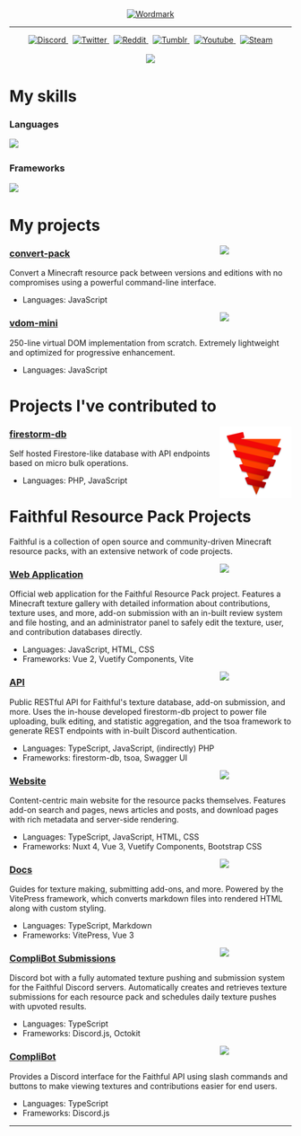 <div align="center">
  <a href="https://3vorp.github.io">
    <img width="800" alt="Wordmark" src="https://github.com/user-attachments/assets/255dba79-5827-42e7-9572-656b3a36a20c" />
  </a>
  <hr />
  <a href="https://discord.com/users/360249987927638016">
    <img alt="Discord" src="https://img.shields.io/badge/Discord-5865F2?style=for-the-badge&logo=discord&logoColor=white">
  </a>
  &nbsp;
  <a href="https://twitter.com/3vorp">
    <img alt="Twitter" src="https://img.shields.io/badge/Twitter-1DA1F2?style=for-the-badge&logo=x&logoColor=white">
  </a>
  &nbsp;
  <a href="https://reddit.com/u/3vorp">
    <img alt="Reddit" src="https://img.shields.io/badge/Reddit-FF5700?style=for-the-badge&logo=reddit&logoColor=white">
  </a>
  &nbsp;
  <a href="https://tumblr.com/evorp">
    <img alt="Tumblr" src="https://img.shields.io/badge/Tumblr-34526f?style=for-the-badge&logo=tumblr&logoColor=white">
  </a>
  &nbsp;
  <a href="https://www.youtube.com/@evorp">
    <img alt="Youtube" src="https://img.shields.io/badge/YouTube-FF0000?style=for-the-badge&logo=youtube&logoColor=white">
  </a>
  &nbsp;
  <a href="https://steamcommunity.com/id/3vorp/">
    <img alt="Steam" src="https://img.shields.io/badge/Steam-2A475E?style=for-the-badge&logo=steam&logoColor=white">
  </a>
  <br><br>
  <a href="https://wakatime.com/@Evorp">
    <img src="https://wakatime.com/badge/user/a6180042-a9f4-4c2b-9f41-3a02f3d617a3.svg?style=for-the-badge" />
  </a>
</div>

# My skills

### Languages

<img src="https://skillicons.dev/icons?i=js,ts,nodejs,py,php,md,html,css,java,bash,c,cpp">

### Frameworks

<img src="https://skillicons.dev/icons?i=vue,vuetify,pinia,nuxtjs,vite,svelte,bootstrap,express,fastapi,discordjs,npm,pnpm">

# My projects

<img width="128" align="right" src="https://github.com/user-attachments/assets/fb7511ed-8824-42cb-9166-9c17a5e08b49" />

<h3><a href="https://npmjs.com/package/convert-pack">convert-pack</a></h3>

Convert a Minecraft resource pack between versions and editions with no compromises using a powerful command-line interface.

- Languages: JavaScript

<img width="128" align="right" src="https://github.com/user-attachments/assets/996af12d-bbc6-44dc-a108-2712e4b38714" />

<h3><a href="https://npmjs.com/package/vdom-mini">vdom-mini</a></h3>

250-line virtual DOM implementation from scratch. Extremely lightweight and optimized for progressive enhancement.

- Languages: JavaScript

# Projects I've contributed to

<img width="128" align="right" src="https://raw.githubusercontent.com/TheRolfFR/firestorm-db/refs/heads/main/img/firestorm-128.png" />

<h3><a href="https://npmjs.com/package/firestorm-db">firestorm-db</a></h3>

Self hosted Firestore-like database with API endpoints based on micro bulk operations. 

- Languages: PHP, JavaScript

# Faithful Resource Pack Projects

Faithful is a collection of open source and community-driven Minecraft resource packs, with an extensive network of code projects.

<img width="128" align="right" src="https://database.faithfulpack.net/images/branding/logos/transparent/hd/dev_logo.png?w=128" />

<h3><a href="https://webapp.faithfulpack.net">Web Application</a></h3>

Official web application for the Faithful Resource Pack project. Features a Minecraft texture gallery with detailed information about contributions, texture uses, and more, add-on submission with an in-built review system and file hosting, and an administrator panel to safely edit the texture, user, and contribution databases directly.

- Languages: JavaScript, HTML, CSS
- Frameworks: Vue 2, Vuetify Components, Vite

<img width="128" align="right" src="https://database.faithfulpack.net/images/branding/logos/transparent/hd/mods_logo.png?w=128" />

<h3><a href="https://api.faithfulpack.net/docs">API</a></h3>

Public RESTful API for Faithful's texture database, add-on submission, and more. Uses the in-house developed firestorm-db project to power file uploading, bulk editing, and statistic aggregation, and the tsoa framework to generate REST endpoints with in-built Discord authentication.

- Languages: TypeScript, JavaScript, (indirectly) PHP
- Frameworks: firestorm-db, tsoa, Swagger UI

<img width="128" align="right" src="https://database.faithfulpack.net/images/branding/logos/transparent/hd/main_logo.png?w=128" />

<h3><a href="https://faithfulpack.net">Website</a></h3>

Content-centric main website for the resource packs themselves. Features add-on search and pages, news articles and posts, and download pages with rich metadata and server-side rendering.

- Languages: TypeScript, JavaScript, HTML, CSS
- Frameworks: Nuxt 4, Vue 3, Vuetify Components, Bootstrap CSS

<img width="128" align="right" src="https://github.com/user-attachments/assets/71700b2f-62ec-4e33-83cb-89bf44f8ea22" />

<h3><a href="https://docs.faithfulpack.net">Docs</a></h3>

Guides for texture making, submitting add-ons, and more. Powered by the VitePress framework, which converts markdown files into rendered HTML along with custom styling.

- Languages: TypeScript, Markdown
- Frameworks: VitePress, Vue 3

<img width="128" align="right" src="https://database.faithfulpack.net/images/branding/logos/transparent/hd/complibot_submissions_logo.png?w=128" />

<h3><a href="https://github.com/faithful-resource-pack/complibot-submissions">CompliBot Submissions</a></h3>

Discord bot with a fully automated texture pushing and submission system for the Faithful Discord servers. Automatically creates and retrieves texture submissions for each resource pack and schedules daily texture pushes with upvoted results.

- Languages: TypeScript
- Frameworks: Discord.js, Octokit

<img width="128" align="right" src="https://database.faithfulpack.net/images/branding/logos/transparent/hd/complibot_logo.png?w=128" />

<h3><a href="https://github.com/faithful-resource-pack/complibot">CompliBot</a></h3>

Provides a Discord interface for the Faithful API using slash commands and buttons to make viewing textures and contributions easier for end users. 

- Languages: TypeScript
- Frameworks: Discord.js

---
